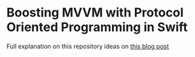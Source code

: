 # Boosting MVVM with Protocol Oriented Programming in Swift

Full explanation on this repository ideas on [this blog post](https://github.com/pedro-nadolny/swift-mvvm-protocol-oriented)
